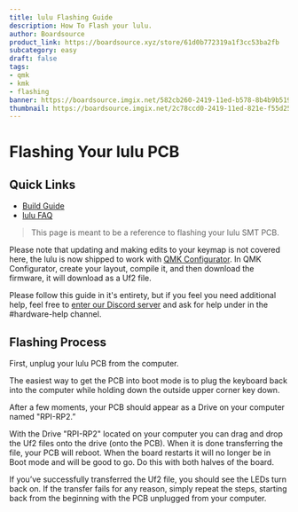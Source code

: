 ```yaml
---
title: lulu Flashing Guide
description: How To Flash your lulu.
author: Boardsource
product_link: https://boardsource.xyz/store/61d0b772319a1f3cc53ba2fb
subcategory: easy
draft: false
tags: 
- qmk
- kmk
- flashing
banner: https://boardsource.imgix.net/582cb260-2419-11ed-b578-8b4b9b5190c0.jpg?auto=format&ixlib=react-9.2.0&q=80&w=500&dpr=1
thumbnail: https://boardsource.imgix.net/2c78ccd0-2419-11ed-821e-f55d25e8770a.jpg?auto=format&ixlib=react-9.2.0&q=80&w=500&dpr=1
---
```

# Flashing Your lulu PCB

## Quick Links

* [Build Guide](https://boardsource.xyz/help/612317c39c85c6050be18f95)
* [lulu FAQ](https://boardsource.xyz/help/630a9da38c8d9776570a5f14)

> This page is meant to be a reference to flashing your lulu SMT PCB.

Please note that updating and making edits to your keymap is not covered here, the lulu is now shipped to work with [QMK Configurator](https://config.qmk.fm/#/boardsource/lulu/rp2040/LAYOUT). In QMK Configurator, create your layout, compile it, and then download the firmware, it will download as a Uf2 file.

Please follow this guide in it's entirety, but if you feel you need additional help, feel free to [enter our Discord server](https://discord.gg/b4R25WSZvH) and ask for help under in the #hardware-help channel.

## Flashing Process

First, unplug your lulu PCB from the computer.

The easiest way to get the PCB into boot mode is to plug the keyboard back into the computer while holding down the outside upper corner key down.

After a few moments, your PCB should appear as a Drive on your computer named  "RPI-RP2.”

With the Drive "RPI-RP2" located on your computer you can drag and drop the Uf2 files onto the drive (onto the PCB). When it is done transferring the file, your PCB will reboot. When the board restarts it will no longer be in Boot mode and will be good to go. Do this with both halves of the board.

If you’ve successfully transferred the Uf2 file, you should see the LEDs turn back on. If the transfer fails for any reason, simply repeat the steps, starting back from the beginning with the PCB unplugged from your computer.
